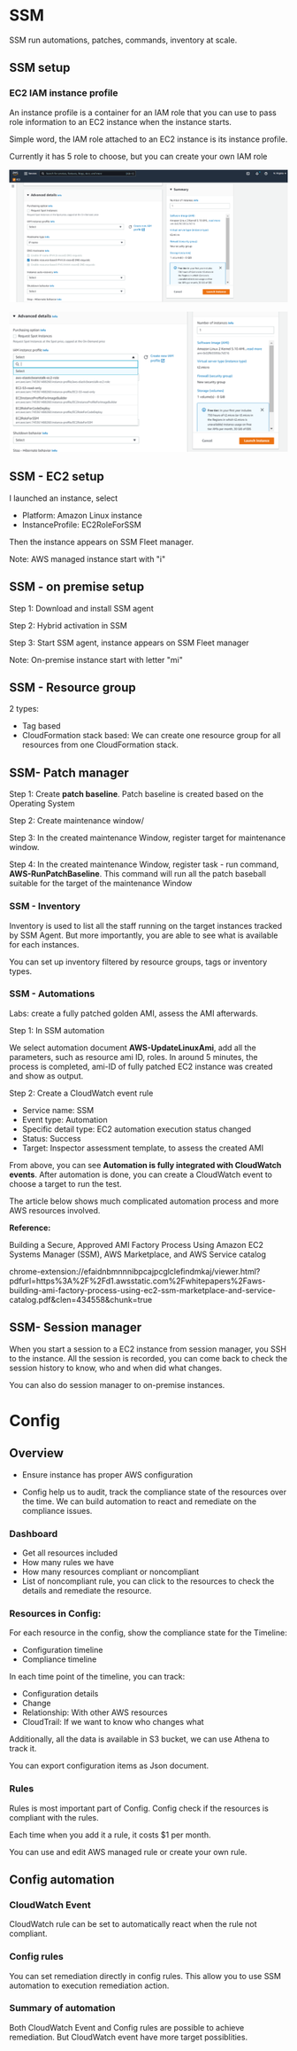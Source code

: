 # SSM

SSM run automations, patches, commands, inventory at scale.

## SSM setup

### EC2 IAM instance profile

An instance profile is a container for an IAM role that you can use to pass role information to an EC2 instance when the instance starts.

Simple word, the IAM role attached to an EC2 instance is its instance profile. 

Currently it has 5 role to choose, but you can create your own IAM role

![EC2_instance_profile1](Policies_standards_images\EC2_instance_profile1.png)

![EC2_instance_profile2](Policies_standards_images\EC2_instance_profile2.png)

## SSM - EC2 setup

I launched an instance, select

* Platform: Amazon Linux instance
* InstanceProfile: EC2RoleForSSM

Then the instance appears on SSM Fleet manager.

Note: AWS managed instance start with "i"

## SSM - on premise setup

Step 1: Download and install SSM agent

Step 2: Hybrid activation in SSM

Step 3: Start SSM agent,  instance appears on SSM Fleet manager

Note: On-premise instance start with letter "mi"

## SSM - Resource group

2 types:

*  Tag based
*  CloudFormation stack based: We can create one resource group for all resources from one CloudFormation stack. 

## SSM- Patch manager

Step 1: Create **patch baseline**. Patch baseline is created based on the Operating System

Step 2: Create maintenance window/

Step 3: In the created maintenance Window, register target for maintenance window.

Step 4: In the created maintenance Window, register task - run command, **AWS-RunPatchBaseline**. This command will run all the patch baseball suitable for the target of the maintenance Window

### SSM - Inventory

Inventory is used to list all the staff running on the target instances tracked by SSM Agent. But more importantly, you are able to see what is available for each instances.

You can set up inventory filtered by resource groups, tags or inventory types.

### SSM - Automations

Labs: create a fully patched golden AMI, assess the AMI afterwards. 

Step 1: In SSM automation

We select automation document **AWS-UpdateLinuxAmi**, add all the parameters, such as resource ami ID, roles. In around 5 minutes, the process is completed, ami-ID of fully patched EC2 instance was created and show as output. 

Step 2: Create a CloudWatch event rule

* Service name: SSM
* Event type: Automation
* Specific detail type: EC2 automation execution status changed
* Status: Success
* Target: Inspector assessment template, to assess the created AMI

From above, you can see **Automation is fully integrated with CloudWatch events**. After automation is done, you can create a CloudWatch event to choose a target to run the test. 

The article below shows much complicated automation process and more AWS resources involved. 

**Reference:**

Building a Secure, Approved AMI Factory Process Using Amazon EC2 Systems Manager (SSM), AWS Marketplace, and AWS Service catalog

chrome-extension://efaidnbmnnnibpcajpcglclefindmkaj/viewer.html?pdfurl=https%3A%2F%2Fd1.awsstatic.com%2Fwhitepapers%2Faws-building-ami-factory-process-using-ec2-ssm-marketplace-and-service-catalog.pdf&clen=434558&chunk=true

## SSM- Session manager

When you start a session to a EC2 instance from session manager, you SSH to the instance. All the session is recorded,   you can come back to check the session history to know, who and when did what changes. 

You can also do session manager to on-premise instances.

# Config

## Overview

* Ensure instance has proper AWS configuration

* Config help us to audit, track the compliance state of the resources over the time. We can build automation to react and remediate on the compliance issues. 

### Dashboard

* Get all resources included
* How many rules we have
* How many resources compliant or noncompliant
* List of noncompliant rule, you can click to the resources to check the details and remediate the resource.

### Resources in Config:

For each resource in the config, show the compliance state for the Timeline:

* Configuration timeline
* Compliance timeline

In each time point of the timeline, you can track:

* Configuration details
* Change
* Relationship: With other AWS resources
* CloudTrail: If we want to know who changes what

Additionally, all the data is available in S3 bucket, we can use Athena to track it. 

You can export configuration items as Json document.

### Rules

Rules is most important part of Config. Config check if the resources is compliant with the rules. 

Each time when you add it a rule, it costs $1 per month.

You can use and edit AWS managed rule or create your own rule.

## Config automation

### CloudWatch Event

CloudWatch rule can be set to automatically react when the rule not compliant.

### Config rules

You can set remediation directly in config rules. This allow you to use SSM automation to execution remediation action. 

### Summary of automation

Both CloudWatch Event and Config rules are possible to achieve remediation. But CloudWatch event have more target possiblities. 